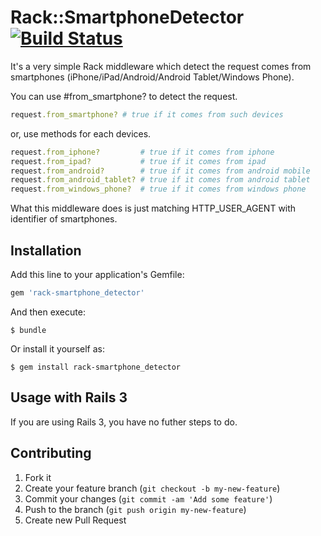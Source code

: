 # Rack::SmartphoneDetector [![Build Status](https://secure.travis-ci.org/ihara2525/rack-smartphone_detector.png?branch=master)](http://travis-ci.org/ihara2525/rack-smartphone_detector)

It's a very simple Rack middleware which detect the request comes from smartphones (iPhone/iPad/Android/Android Tablet/Windows Phone).  

You can use #from_smartphone? to detect the request.

```ruby
request.from_smartphone? # true if it comes from such devices
```

or, use methods for each devices.

```ruby
request.from_iphone?         # true if it comes from iphone
request.from_ipad?           # true if it comes from ipad
request.from_android?        # true if it comes from android mobile
request.from_android_tablet? # true if it comes from android tablet
request.from_windows_phone?  # true if it comes from windows phone
```

What this middleware does is just matching HTTP_USER_AGENT with identifier of smartphones.

## Installation

Add this line to your application's Gemfile:

```ruby
gem 'rack-smartphone_detector'
```

And then execute:

```
$ bundle
```

Or install it yourself as:

```
$ gem install rack-smartphone_detector
```

## Usage with Rails 3

If you are using Rails 3, you have no futher steps to do.

## Contributing

1. Fork it
2. Create your feature branch (`git checkout -b my-new-feature`)
3. Commit your changes (`git commit -am 'Add some feature'`)
4. Push to the branch (`git push origin my-new-feature`)
5. Create new Pull Request

